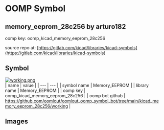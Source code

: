 # OOMP Symbol  
## memory_eeprom_28c256  by arturo182  
  
oomp key: oomp_kicad_memory_eeprom_28c256  
  
source repo at: [https://gitlab.com/kicad/libraries/kicad-symbols](https://gitlab.com/kicad/libraries/kicad-symbols)  
## Symbol  
  
[![working.png](working_600.png)](working.png)  
| name | value | 
| --- | --- | 
| symbol name | Memory_EEPROM | 
| library name | Memory_EEPROM | 
| oomp key | oomp_kicad_memory_eeprom_28c256 | 
| oomp bot github | https://github.com/oomlout/oomlout_oomp_symbol_bot/tree/main/kicad_memory_eeprom_28c256/working | 
## Images  
